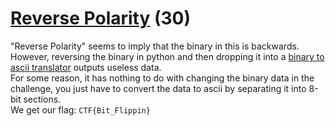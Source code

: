 # [Reverse Polarity](https://ctflearn.com/challenge/230) (30)
"Reverse Polarity" seems to imply that the binary in this is backwards. <br />
However, reversing the binary in python and then dropping it into a [binary to ascii translator](https://www.rapidtables.com/convert/number/binary-to-ascii.html) outputs useless data. <br />
For some reason, it has nothing to do with changing the binary data in the challenge, you just have to convert the data to ascii by separating it into 8-bit sections. <br />
We get our flag: `CTF{Bit_Flippin}`
